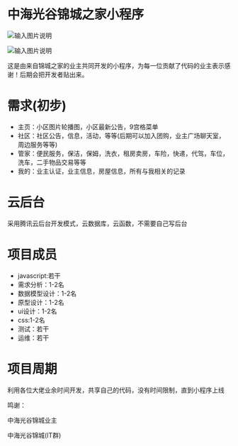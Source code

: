 # 中海光谷锦城之家小程序

![输入图片说明](https://images.gitee.com/uploads/images/2019/0926/153612_70665aac_1744678.png "屏幕截图.png")

![输入图片说明](https://images.gitee.com/uploads/images/2019/0926/171858_f4d99f7d_1744678.png "屏幕截图.png")

这是由来自锦城之家的业主共同开发的小程序，为每一位贡献了代码的业主表示感谢！后期会把开发者贴出来。


# 需求(初步)
- 主页：小区图片轮播图，小区最新公告，9宫格菜单
- 社区：社区公告，信息，活动，等等(后期可以加入团购，业主广场聊天室，周边服务等等)
- 管家：便民服务，保洁，保姆，洗衣，租房卖房，车险，快递，代驾，车位，洗车，二手物品交易等等
- 我的：业主认证，业主信息，房屋信息，所有与我相关的记录

# 云后台
采用腾讯云后台开发模式，云数据库，云函数，不需要自己写后台

# 项目成员
- javascript:若干
- 需求分析：1-2名
- 数据模型设计：1-2名
- 原型设计：1-2名
- ui设计：1-2名
- css:1-2名
- 测试：若干
- 运维：若干



# 项目周期
利用各位大佬业余时间开发，共享自己的代码，没有时间限制，直到小程序上线

鸣谢：

中海光谷锦城业主

中海光谷锦城(IT群)

